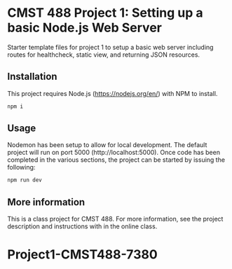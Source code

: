 # CMST 488 Project 1: Setting up a basic Node.js Web Server

Starter template files for project 1 to setup a basic web server including routes for healthcheck, static view, and returning JSON resources.

## Installation

This project requires Node.js (https://nodejs.org/en/) with NPM to install.

```bash
npm i
```

## Usage

Nodemon has been setup to allow for local development. The default project will run on port 5000 (http://localhost:5000). Once code has been completed in the various sections, the project can be started by issuing the following:

```bash
npm run dev
```

## More information

This is a class project for CMST 488. For more information, see the project description and instructions with in the online class.
# Project1-CMST488-7380
